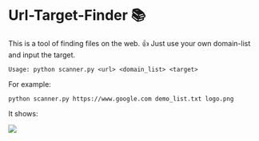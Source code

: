 # Url-Target-Finder :books: 
This is a tool of finding files on the web. :+1: 
Just use your own domain-list and input the target.
```
Usage: python scanner.py <url> <domain_list> <target>
```
For example:
```
python scanner.py https://www.google.com demo_list.txt logo.png
```
It shows:

![](https://i.imgur.com/NWnmQRe.png)
